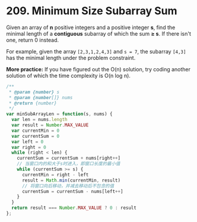 # 209. Minimum Size Subarray Sum

Given an array of **n** positive integers and a positive integer **s**, find the minimal length of a **contiguous** subarray of which the sum **≥ s**. If there isn't one, return 0 instead.

For example, given the array `[2,3,1,2,4,3]` and `s = 7`,
the subarray `[4,3]` has the minimal length under the problem constraint.

**More practice:**
If you have figured out the O(n) solution, try coding another solution of which the time complexity is O(n log n).

```javascript
/**
 * @param {number} s
 * @param {number[]} nums
 * @return {number}
 */
var minSubArrayLen = function(s, nums) {
  var len = nums.length
  var result = Number.MAX_VALUE
  var currentMin = 0
  var currentSum = 0
  var left = 0
  var right = 0
  while (right < len) {
    currentSum = currentSum + nums[right++]
    // 当窗口内的和大于s时进入，即窗口长度的最小值
    while (currentSum >= s) {
      currentMin = right - left
      result = Math.min(currentMin, result)
      // 将窗口向后移动，并减去移动后不包含的值
      currentSum = currentSum - nums[left++]
    }
  }
  return result === Number.MAX_VALUE ? 0 : result
};
```
